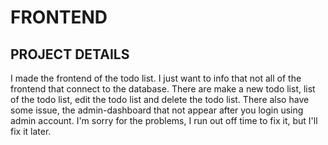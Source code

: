 # FRONTEND

## PROJECT DETAILS

I made the frontend of the todo list. I just want to info that not all of the frontend that connect to the database.
There are make a new todo list, list of the todo list, edit the todo list and delete the todo list.
There also have some issue, the admin-dashboard that not appear after you login using admin account.
I'm sorry for the problems, I run out off time to fix it, but I'll fix it later.